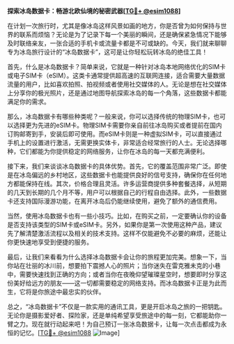 **探索冰岛数据卡：畅游北欧仙境的秘密武器[[TG💪+ @esim1088](https://t.me/s/esim1088)]**

在计划一次旅行时，尤其是像冰岛这样风景如画的地方，你是否曾为如何保持与世界的联系而烦恼？无论是为了记录下每一个美丽的瞬间，还是确保紧急情况下能够及时联络亲友，一张合适的手机卡或流量卡都是不可或缺的。今天，我们就来聊聊专为冰岛旅行设计的“冰岛数据卡”，这可是让你轻松玩转冰岛的绝佳工具！

首先，什么是冰岛数据卡？简单来说，它就是一种针对冰岛本地网络优化的SIM卡或电子SIM卡（eSIM）。这类卡通常提供超高速的互联网连接，适合需要大量数据流量的用户，比如喜欢拍照、拍视频或者使用社交媒体的人。无论是想在社交媒体上分享你的极光照片，还是通过地图导航探索冰岛的每一个角落，这些数据卡都能满足你的需求。

那么，冰岛数据卡有哪些种类呢？一般来说，你可以选择传统的物理SIM卡，也可以选择更为先进的eSIM卡。物理SIM卡需要你亲自前往冰岛购买或者提前在国内订购邮寄到手，安装后即可使用。而eSIM卡则是一种虚拟SIM卡，可以直接通过手机上的设置进行激活，无需更换实体卡，非常适合经常旅行的人士。无论选择哪种，它们都能为你提供稳定的网络服务，让你在冰岛的每一天都充满便利。

接下来，我们来谈谈冰岛数据卡的具体优势。首先，它的覆盖范围非常广泛。即使是在冰岛偏远的乡村地区，这些数据卡也能提供良好的信号支持，确保你在任何地方都能保持在线。其次，价格合理且灵活。许多运营商提供多种套餐选择，从短期的几天到长期的几个月不等，用户可以根据自己的行程自由选择。此外，一些数据卡还支持国际漫游功能，在离开冰岛后仍能继续使用，避免了额外的通信费用。

当然，使用冰岛数据卡也有一些小技巧。比如，在购买之前，一定要确认你的设备是否支持该类型的SIM卡或eSIM卡。另外，如果你是第一次使用这种产品，建议先了解清楚激活流程以及相关的技术支持。这样不仅能避免不必要的麻烦，还能让你更快速地享受到便捷的服务。

最后，让我们来看看为什么选择冰岛数据卡会让你的旅程更加完美。想象一下，当你站在壮丽的冰川前，想要拍下震撼人心的照片；当你迷失在雷克雅未克的小巷中，需要快速找到正确的方向；或者当你在夜晚仰望璀璨星空时，想要即时分享这份美好给远方的朋友——这一切都需要稳定的网络支持。而冰岛数据卡正是为此而生，它将是你旅途中最忠实的伙伴。

总之，“冰岛数据卡”不仅是一款实用的通讯工具，更是开启冰岛之旅的一把钥匙。无论你是摄影爱好者、探险家，还是单纯希望享受旅途中的每一刻，它都能助你一臂之力。现在就行动起来吧！为自己预订一张冰岛数据卡，让每一次点击都成为永恒的记忆。[[TG💪+ @esim1088](https://t.me/s/esim1088) ![Image](https://i.postimg.cc/4NQfJmqS/Snipaste-2025-05-13-00-14-12.png)]